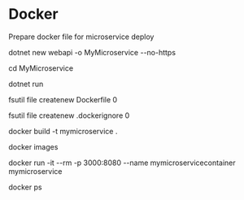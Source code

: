 # Docker
Prepare docker file for microservice deploy

dotnet new webapi -o MyMicroservice --no-https

cd MyMicroservice

dotnet run

fsutil file createnew Dockerfile 0

fsutil file createnew .dockerignore 0

docker build -t mymicroservice .

docker images

docker run -it --rm -p 3000:8080 --name mymicroservicecontainer mymicroservice

docker ps
